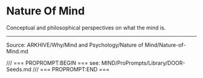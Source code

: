 # Nature Of Mind

Conceptual and philosophical perspectives on what the mind is.

---
Source: ARKHIVE/Why/Mind and Psychology/Nature of Mind/Nature-of-Mind.md

/// === PROPROMPT:BEGIN ===
see: MIND/ProPrompts/Library/DOOR-Seeds.md
/// === PROPROMPT:END ===
